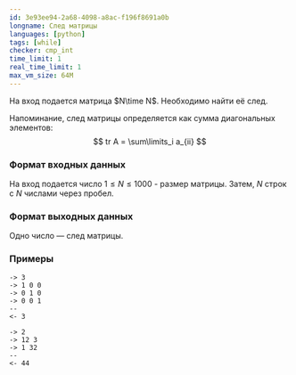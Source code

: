 ```yaml
---
id: 3e93ee94-2a68-4098-a8ac-f196f8691a0b
longname: След матрицы
languages: [python]
tags: [while]
checker: cmp_int
time_limit: 1
real_time_limit: 1
max_vm_size: 64M
---
```



На вход подается матрица $N\time N$. Необходимо найти её след.

Напоминание, след матрицы определяется как сумма диагональных элементов:
$$
tr A = \sum\limits_i a_{ii}
$$


### Формат входных данных

На вход подается число $1 \leq N \leq 1000$ - размер матрицы.
Затем, $N$ строк с $N$ числами через пробел.

### Формат выходных данных

Одно число — след матрицы.

### Примеры

```
-> 3
-> 1 0 0 
-> 0 1 0
-> 0 0 1
--
<- 3
```

```
-> 2
-> 12 3
-> 1 32
--
<- 44
```
